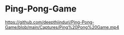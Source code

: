 # Ping-Pong-Game

https://github.com/deepthiinduri/Ping-Pong-Game/blob/main/Captures/Ping%20Pong%20Game.mp4
